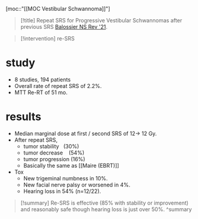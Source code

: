 [moc::"[[MOC Vestibular Schwannoma]]"]
>[!title]
> Repeat SRS for Progressive Vestibular Schwannomas after previous SRS [Balossier NS Rev '21](https://pubmed.ncbi.nlm.nih.gov/33847846/).  

>[!intervention] 
> re-SRS
# study
- 8 studies, 194 patients 
- Overall rate of repeat SRS of 2.2%. 
- MTT Re-RT of 51 mo.

# results
- Median marginal dose at first / second SRS of 12→ 12 Gy. 
- After repeat SRS,
	- tumor stability   (30%)
	- tumor decrease    (54%)
	- tumor progression (16%) 
	- Basically the same as [[Maire (EBRT)]]
- Tox
	- New trigeminal numbness in 10%.
	- New facial nerve palsy or worsened in 4%. 
	- Hearing loss in 54% (n=12/22).

>[!summary] 
> Re-SRS is effective (85% with stability or improvement) and reasonably safe though hearing loss is just over 50%.
> ^summary
